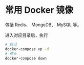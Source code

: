 # 常用 Docker 镜像

包括 Redis、 MongoDB、 MySQL 等。

进入对应目录后，执行

```bash
# 启动
docker-compose up -d
# 停止
docker-compose down
```
